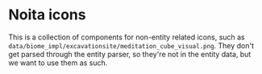 # Noita icons

This is a collection of <Icon> components for non-entity related icons, such as `data/biome_impl/excavationsite/meditation_cube_visual.png`. They don't get parsed through the entity parser, so they're not in the entity data, but we want to use them as such.
